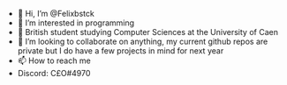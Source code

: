 - 👋 Hi, I’m @Felixbstck
- 👀 I’m interested in programming
- 🌱 British student studying Computer Sciences at the University of Caen
- 💞️ I’m looking to collaborate on anything, my current github repos are private but I do have a few projects in mind for next year
- 📫 How to reach me 
- Discord: C£O#4970

<!---
Felixbstck/Felixbstck is a ✨ special ✨ repository because its `README.md` (this file) appears on your GitHub profile.
You can click the Preview link to take a look at your changes.
--->
